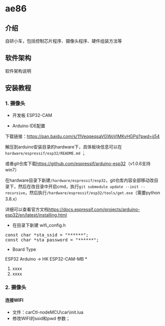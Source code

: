 # ae86

## 介绍
自研小车，包括控制芯片程序、摄像头程序、硬件组装方法等

## 软件架构
软件架构说明


## 安装教程

### 1.  摄像头
* 开发板
ESP32-CAM

* Arduino IDE配置

下载<link>链接：https://pan.baidu.com/s/11VeqqeqsaVGWoVlMKvHGPg?pwd=ij54</link>

解压到arduino安装目录的hardware下，具体板块信息可以在
`hardware/espressif/esp32/README.md` ；

或者git仓库下载<link>https://github.com/espressif/arduino-esp32</link>（v1.0.6支持win7）

在hardware目录下新建`/hardware/espressif/esp32`，git仓库内容全部移动改目录下，然后在改目录中开启cmd，执行`git submodule update --init --recursive`，然后执行`/hardware/espressif/esp32/tools/get.exe`（需要python 3.8.x）

详细可以查看官方文档<link>https://docs.espressif.com/projects/arduino-esp32/en/latest/installing.html</link>

* 在目录下新建 wifi_config.h
<pre>
const char *sta_ssid = "******";
const char *sta_password = "******";
</pre>
* Board Type

ESP32 Arduino -> HK ESP32-CAM-MB
* 
1.  xxxx
2.  xxxx



### 2.  摄像头

#### 连接WIFI
* 文件：carCtl-nodeMCU\car\init.lua
* 修改WIFI的ssid和pwd 参数；
